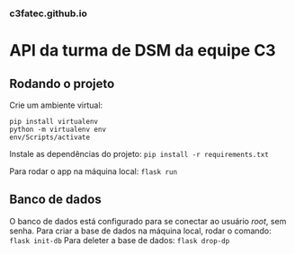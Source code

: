 ### c3fatec.github.io
# API da turma de DSM da equipe C3

## Rodando o projeto
Crie um ambiente virtual:
```
pip install virtualenv
python -m virtualenv env
env/Scripts/activate
```

Instale as dependências do projeto:
`pip install -r requirements.txt`

Para rodar o app na máquina local:
`flask run`
## Banco de dados
O banco de dados está configurado para se conectar ao usuário *root*, sem senha.
Para criar a base de dados na máquina local, rodar o comando:
`flask init-db`
Para deleter a base de dados:
`flask drop-dp`